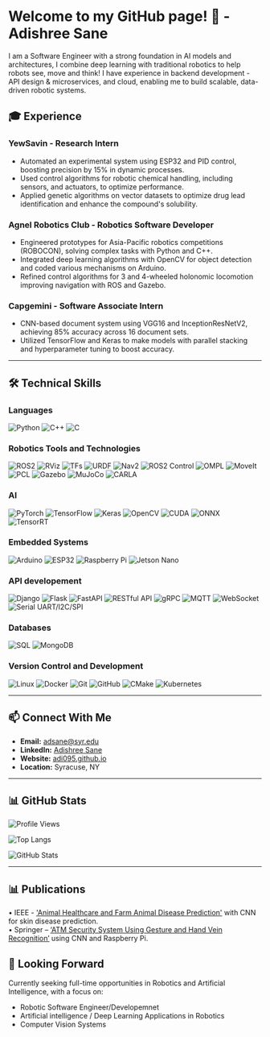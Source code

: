 # Welcome to my GitHub page! 👋 - Adishree Sane

I am a Software Engineer with a strong foundation in AI models and architectures, I combine deep learning with traditional robotics to help robots see, move and think! I have experience in backend development - API design & microservices, and cloud, enabling me to build scalable, data-driven robotic systems.

## 🎓 Experience
### YewSavin - Research Intern
- Automated an experimental system using ESP32 and PID control, boosting precision by 15% in dynamic processes. 
- Used control algorithms for robotic chemical handling, including sensors, and actuators, to optimize performance.
- Applied genetic algorithms on vector datasets to optimize drug lead identification and enhance the compound's solubility.

### Agnel Robotics Club - Robotics Software Developer
- Engineered prototypes for Asia-Pacific robotics competitions (ROBOCON), solving complex tasks with Python and C++.
- Integrated deep learning algorithms with OpenCV for object detection and coded various mechanisms on Arduino.
- Refined control algorithms for 3 and 4-wheeled holonomic locomotion improving navigation with ROS and Gazebo.

### Capgemini - Software Associate Intern
- CNN-based document system using VGG16 and InceptionResNetV2, achieving 85% accuracy across 16 document sets.
- Utilized TensorFlow and Keras to make models with parallel stacking and hyperparameter tuning to boost accuracy.

---

## 🛠 Technical Skills

### Languages
![Python](https://img.shields.io/badge/Python-3776AB?style=for-the-badge&logo=python&logoColor=white)
![C++](https://img.shields.io/badge/C++-00599C?style=for-the-badge&logo=c%2B%2B&logoColor=white)
![C](https://img.shields.io/badge/C-A8B9CC?style=for-the-badge&logo=c&logoColor=white)

### Robotics Tools and Technologies
![ROS2](https://img.shields.io/badge/ROS2-22314E?style=for-the-badge&logo=ros&logoColor=white)
![RViz](https://img.shields.io/badge/RViz-22314E?style=for-the-badge&logo=ros&logoColor=white)
![TFs](https://img.shields.io/badge/TFs-22314E?style=for-the-badge&logo=ros&logoColor=white)
![URDF](https://img.shields.io/badge/URDF-22314E?style=for-the-badge&logo=ros&logoColor=white)
![Nav2](https://img.shields.io/badge/Nav2-22314E?style=for-the-badge&logo=ros&logoColor=white)
![ROS2 Control](https://img.shields.io/badge/ROS2%20Control-22314E?style=for-the-badge&logo=ros&logoColor=white)
![OMPL](https://img.shields.io/badge/OMPL-22314E?style=for-the-badge)
![MoveIt](https://img.shields.io/badge/MoveIt-22314E?style=for-the-badge&logo=moveit&logoColor=white)
![PCL](https://img.shields.io/badge/PCL-00599C?style=for-the-badge)
![Gazebo](https://img.shields.io/badge/Gazebo-00599C?style=for-the-badge&logo=gazebo)
![MuJoCo](https://img.shields.io/badge/MuJoCo-000000?style=for-the-badge&logoColor=white)
![CARLA](https://img.shields.io/badge/CARLA-3A3A3A?style=for-the-badge&logoColor=white)

### AI
![PyTorch](https://img.shields.io/badge/PyTorch-EE4C2C?style=for-the-badge&logo=pytorch&logoColor=white)
![TensorFlow](https://img.shields.io/badge/TensorFlow-FF6F00?style=for-the-badge&logo=tensorflow&logoColor=white)
![Keras](https://img.shields.io/badge/Keras-D00000?style=for-the-badge&logo=keras&logoColor=white)
![OpenCV](https://img.shields.io/badge/OpenCV-5C3EE8?style=for-the-badge&logo=opencv&logoColor=white)
![CUDA](https://img.shields.io/badge/CUDA-76B900?style=for-the-badge&logo=nvidia&logoColor=white)
![ONNX](https://img.shields.io/badge/ONNX-005CED?style=for-the-badge&logo=onnx&logoColor=white)
![TensorRT](https://img.shields.io/badge/TensorRT-76B900?style=for-the-badge&logo=nvidia&logoColor=white)

### Embedded Systems
![Arduino](https://img.shields.io/badge/Arduino-00979D?style=for-the-badge&logo=arduino&logoColor=white)
![ESP32](https://img.shields.io/badge/ESP32-003B46?style=for-the-badge)
![Raspberry Pi](https://img.shields.io/badge/Raspberry%20Pi-C51A4A?style=for-the-badge&logo=raspberry-pi&logoColor=white)
![Jetson Nano](https://img.shields.io/badge/Jetson%20Nano-76B900?style=for-the-badge&logo=nvidia&logoColor=white)

### API developement
![Django](https://img.shields.io/badge/Django-092E20?style=for-the-badge&logo=django&logoColor=white)
![Flask](https://img.shields.io/badge/Flask-000000?style=for-the-badge&logo=flask&logoColor=white)
![FastAPI](https://img.shields.io/badge/FastAPI-009688?style=for-the-badge&logo=fastapi&logoColor=white)
![RESTful API](https://img.shields.io/badge/RESTful%20API-005571?style=for-the-badge)
![gRPC](https://img.shields.io/badge/gRPC-4285F4?style=for-the-badge)
![MQTT](https://img.shields.io/badge/MQTT-660066?style=for-the-badge)
![WebSocket](https://img.shields.io/badge/WebSocket-800000?style=for-the-badge)
![Serial UART/I2C/SPI](https://img.shields.io/badge/Serial%20(UART%2FI2C%2FSPI)-444444?style=for-the-badge)
 
### Databases
![SQL](https://img.shields.io/badge/SQL-4479A1?style=for-the-badge&logo=mysql&logoColor=white)
![MongoDB](https://img.shields.io/badge/MongoDB-47A248?style=for-the-badge&logo=mongodb&logoColor=white)

### Version Control and Development
![Linux](https://img.shields.io/badge/Linux-FCC624?style=for-the-badge&logo=linux&logoColor=black)
![Docker](https://img.shields.io/badge/Docker-2496ED?style=for-the-badge&logo=docker&logoColor=white)
![Git](https://img.shields.io/badge/Git-F05032?style=for-the-badge&logo=git&logoColor=white)
![GitHub](https://img.shields.io/badge/GitHub-181717?style=for-the-badge&logo=github&logoColor=white)
![CMake](https://img.shields.io/badge/CMake-064F8C?style=for-the-badge&logo=cmake&logoColor=white)
![Kubernetes](https://img.shields.io/badge/Kubernetes-326CE5?style=for-the-badge&logo=kubernetes&logoColor=white)

---

## 📫 Connect With Me
- **Email:** adsane@syr.edu
- **LinkedIn:** [Adishree Sane](https://www.linkedin.com/in/adishree-sane/)
- **Website:** [adi095.github.io](https://adi095.github.io/)
- **Location:** Syracuse, NY

---

## 📊 GitHub Stats
![Profile Views](https://komarev.com/ghpvc/?username=adi095&color=blue)

![Top Langs](https://github-readme-stats.vercel.app/api/top-langs/?username=adi095&layout=compact&hide=javascript)

![GitHub Stats](https://github-readme-stats.vercel.app/api?username=adi095&show_icons=true&count_private=true)

---
## 📊 Publications
•	IEEE - ['Animal Healthcare and Farm Animal Disease Prediction'](https://ieeexplore.ieee.org/document/10146635) with CNN for skin disease prediction.                
•	Springer – [‘ATM Security System Using Gesture and Hand Vein Recognition’](https://link.springer.com/chapter/10.1007/978-3-031-13150-9_28) using CNN and Raspberry Pi.


## 🎯 Looking Forward
Currently seeking full-time opportunities in Robotics and Artificial Intelligence, with a focus on:

- Robotic Software Engineer/Developemnet
- Artificial intelligence / Deep Learning Applications in Robotics
- Computer Vision Systems

